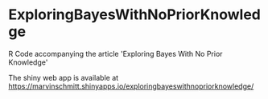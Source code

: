 # ExploringBayesWithNoPriorKnowledge
R Code accompanying the article 'Exploring Bayes With No Prior Knowledge'


The shiny web app is available at https://marvinschmitt.shinyapps.io/exploringbayeswithnopriorknowledge/
